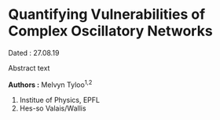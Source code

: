 # Quantifying Vulnerabilities of Complex Oscillatory Networks

Dated : 27.08.19 

Abstract text 

**Authors :** Melvyn Tyloo<sup>1,2</sup>

1) Institue of Physics, EPFL
2) Hes-so Valais/Wallis




<!-- keywords: network_robustness, -->

<!-- link: -->